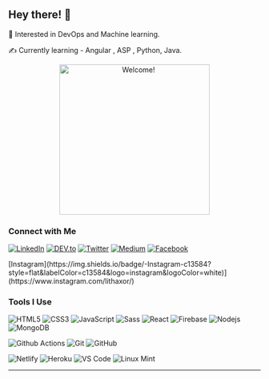 ## Hey there! 👋
  
  🍕 Interested in DevOps and Machine learning. 
 
 ✍ Currently learning - Angular , ASP , Python, Java.

<div align="center" width="50">

<img src="https://i.pinimg.com/originals/c1/16/12/c11612b4a8bc754d82e4025aab7dc11d.gif" alt="Welcome!" width="300"/>
</div>

<div>

### Connect with Me

<a href="https://www.linkedin.com/in/lithaxor" target="_blank"><img src="https://img.shields.io/badge/LinkedIn-%230077B5.svg?&style=flat-square&logo=linkedin&logoColor=white" alt="LinkedIn"></a>
<a href="https://dev.to/lithaxor" target="_blank"><img src="https://img.shields.io/badge/DEV-%230A0A0A.svg?&style=flat-square&logo=DEV.to&logoColor=white" alt="DEV.to"></a>
<a href="https://twitter.com/lithaxor" target="_blank"><img src="https://img.shields.io/badge/Twitter-%2300ACEE.svg?&style=flat-square&logo=twitter&logoColor=white" alt="Twitter"></a>
<a href="https://medium.com/@lithaxor" target="_blank"><img src="https://img.shields.io/badge/Medium-%23292929.svg?&style=flat-square&logo=medium&logoColor=white" alt="Medium"></a>
<a href="https://www.facebook.com/lithaxor/" target="_blank"><img src="https://img.shields.io/badge/Facebook-%231877F2.svg?&style=flat-square&logo=facebook&logoColor=white" alt="Facebook"></a>
</div>
[Instagram](https://img.shields.io/badge/-Instagram-c13584?style=flat&labelColor=c13584&logo=instagram&logoColor=white)](https://www.instagram.com/lithaxor/)


### Tools I Use

![HTML5](https://img.shields.io/badge/-HTML5-%23E44D27?style=flat-square&logo=html5&logoColor=ffffff)
![CSS3](https://img.shields.io/badge/-CSS3-%231572B6?style=flat-square&logo=css3)
![JavaScript](https://img.shields.io/badge/-JavaScript-%23F7DF1C?style=flat-square&logo=javascript&logoColor=000000&labelColor=%23F7DF1C&color=%23FFCE5A)
![Sass](https://img.shields.io/badge/-Sass-%23CC6699?style=flat-square&logo=sass&logoColor=ffffff)
![React](https://img.shields.io/badge/-React-%23282C34?style=flat-square&logo=react)
![Firebase](https://img.shields.io/badge/-Firebase-2E2E2E?style=flat-square&logo=firebase&logoColor=ffcb2b)
![Nodejs](https://img.shields.io/badge/-Nodejs-black?style=flat-square&logo=Node.js)
![MongoDB](https://img.shields.io/badge/-MongoDB-10AA50?style=flat-square&logo=mongodb&logoColor=ffffff)


![Github Actions](http://img.shields.io/badge/-Github%20Actions-2088FF?style=flat-square&logo=github-actions&logoColor=ffffff)
![Git](https://img.shields.io/badge/-Git-%23F05032?style=flat-square&logo=git&logoColor=%23ffffff)
![GitHub](https://img.shields.io/badge/-GitHub-181717?style=flat-square&logo=github)

![Netlify](http://img.shields.io/badge/-Netlify-15847D?style=flat-square&logo=netlify&logoColor=white)
![Heroku](http://img.shields.io/badge/-Heroku-400099?style=flat-square&logo=heroku&logoColor=white)
![VS Code](http://img.shields.io/badge/-VS%20Code-007ACC?style=flat-square&logo=visual-studio-code&logoColor=ffffff)
![Linux Mint](http://img.shields.io/badge/-Linux%20Mint-B2E876?style=flat-square&logo=linux-mint&logoColor=ffffff)


---
